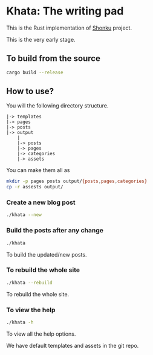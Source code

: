 # Khata: The writing pad

This is the Rust implementation of
[Shonku](https://shonku.readthedocs.io/en/latest/) project.

This is the very early stage.

## To build from the source

```bash
cargo build --release
```

## How to use?

You will the following directory structure.

```text
|-> templates
|-> pages
|-> posts
|-> output
    |
    |-> posts
    |-> pages
    |-> categories
    |-> assets
```

You can make them all as

```bash
mkdir -p pages posts output/{posts,pages,categories}
cp -r assests output/
```

### Create a new blog post

```bash
./khata --new
```

### Build the posts after any change

```bash
./khata
```

To build the updated/new posts.

### To rebuild the whole site

```bash
./khata --rebuild
```

To rebuild the whole site.

### To view the help

```bash
./khata -h
```

To view all the help options.

We have default templates and assets in the git repo.
